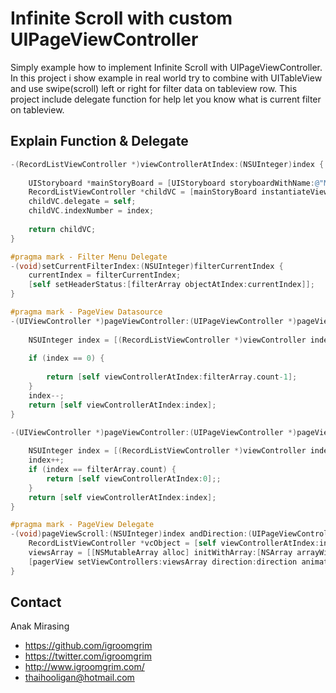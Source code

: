 # Infinite Scroll with custom UIPageViewController
Simply example how to implement Infinite Scroll with UIPageViewController.
In this project i show example in real world try to combine with UITableView and use swipe(scroll) left or right for filter data on tableview row.
This project include delegate function for help let you know what is current filter on tableview.

## Explain Function & Delegate
```objective-c
-(RecordListViewController *)viewControllerAtIndex:(NSUInteger)index {
    
    UIStoryboard *mainStoryBoard = [UIStoryboard storyboardWithName:@"Main" bundle:nil];
    RecordListViewController *childVC = [mainStoryBoard instantiateViewControllerWithIdentifier:@"RecordListViewController"];
    childVC.delegate = self;
    childVC.indexNumber = index;
    
    return childVC;
}

#pragma mark - Filter Menu Delegate
-(void)setCurrentFilterIndex:(NSUInteger)filterCurrentIndex {
    currentIndex = filterCurrentIndex;
    [self setHeaderStatus:[filterArray objectAtIndex:currentIndex]];
}

#pragma mark - PageView Datasource
-(UIViewController *)pageViewController:(UIPageViewController *)pageViewController viewControllerBeforeViewController:(UIViewController *)viewController {
    
    NSUInteger index = [(RecordListViewController *)viewController indexNumber];
    
    if (index == 0) {
        
        return [self viewControllerAtIndex:filterArray.count-1];
    }
    index--;
    return [self viewControllerAtIndex:index];
}

-(UIViewController *)pageViewController:(UIPageViewController *)pageViewController viewControllerAfterViewController:(UIViewController *)viewController {
    
    NSUInteger index = [(RecordListViewController *)viewController indexNumber];
    index++;
    if (index == filterArray.count) {
        return [self viewControllerAtIndex:0];;
    }
    return [self viewControllerAtIndex:index];
}

#pragma mark - PageView Delegate
-(void)pageViewScroll:(NSUInteger)index andDirection:(UIPageViewControllerNavigationDirection)direction andAnimate:(BOOL)anim {
    RecordListViewController *vcObject = [self viewControllerAtIndex:index];
    viewsArray = [[NSMutableArray alloc] initWithArray:[NSArray arrayWithObject:vcObject]];
    [pagerView setViewControllers:viewsArray direction:direction animated:anim completion:nil];
}
```

## Contact

Anak Mirasing

- https://github.com/igroomgrim
- https://twitter.com/igroomgrim
- http://www.igroomgrim.com/
- thaihooligan@hotmail.com

